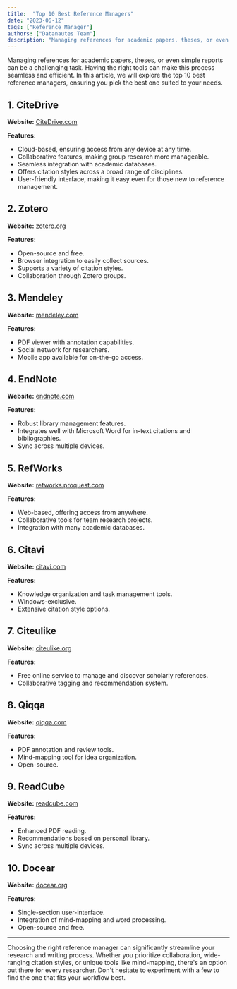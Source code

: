 ```yaml
---
title:  "Top 10 Best Reference Managers"
date: "2023-06-12"
tags: ["Reference Manager"]
authors: ["Datanautes Team"]
description: "Managing references for academic papers, theses, or even simple reports can be a challenging task. Having the right tools can make this process seamless and efficient. In this article, we will explore the top 10 best reference managers, ensuring you pick the best one suited to your needs."
---
```


Managing references for academic papers, theses, or even simple reports can be a challenging task. Having the right tools can make this process seamless and efficient. In this article, we will explore the top 10 best reference managers, ensuring you pick the best one suited to your needs.

## 1. **CiteDrive**

**Website:** [CiteDrive.com](https://citedrive.com/)

**Features:**

- Cloud-based, ensuring access from any device at any time.
- Collaborative features, making group research more manageable.
- Seamless integration with academic databases.
- Offers citation styles across a broad range of disciplines.
- User-friendly interface, making it easy even for those new to reference management.

## 2. **Zotero**

**Website:** [zotero.org](https://www.zotero.org/)

**Features:**

- Open-source and free.
- Browser integration to easily collect sources.
- Supports a variety of citation styles.
- Collaboration through Zotero groups.

## 3. **Mendeley**

**Website:** [mendeley.com](https://www.mendeley.com/)

**Features:**

- PDF viewer with annotation capabilities.
- Social network for researchers.
- Mobile app available for on-the-go access.

## 4. **EndNote**

**Website:** [endnote.com](https://www.endnote.com/)

**Features:**

- Robust library management features.
- Integrates well with Microsoft Word for in-text citations and bibliographies.
- Sync across multiple devices.

## 5. **RefWorks**

**Website:** [refworks.proquest.com](https://refworks.proquest.com/)

**Features:**

- Web-based, offering access from anywhere.
- Collaborative tools for team research projects.
- Integration with many academic databases.

## 6. **Citavi**

**Website:** [citavi.com](https://www.citavi.com/)

**Features:**

- Knowledge organization and task management tools.
- Windows-exclusive.
- Extensive citation style options.

## 7. **Citeulike**

**Website:** [citeulike.org](http://www.citeulike.org/)

**Features:**

- Free online service to manage and discover scholarly references.
- Collaborative tagging and recommendation system.

## 8. **Qiqqa**

**Website:** [qiqqa.com](https://www.qiqqa.com/)

**Features:**

- PDF annotation and review tools.
- Mind-mapping tool for idea organization.
- Open-source.

## 9. **ReadCube**

**Website:** [readcube.com](https://www.readcube.com/)

**Features:**

- Enhanced PDF reading.
- Recommendations based on personal library.
- Sync across multiple devices.

## 10. **Docear**

**Website:** [docear.org](http://www.docear.org/)

**Features:**

- Single-section user-interface.
- Integration of mind-mapping and word processing.
- Open-source and free.

---

Choosing the right reference manager can significantly streamline your research and writing process. Whether you prioritize collaboration, wide-ranging citation styles, or unique tools like mind-mapping, there's an option out there for every researcher. Don't hesitate to experiment with a few to find the one that fits your workflow best.